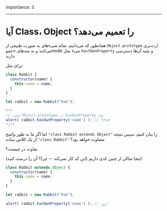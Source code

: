 importance: 3

---

# آیا Class، Object را تعمیم می‌دهد؟

همانطور که می‌دانیم، تمام شیءهای به صورت طبیعی از `Object.prototype` ارث‌بری می‌کنند و به متدهای «عموnode می» مثل `hastOwnProperty` و بقیه آن‌ها دسترسی دارند.

برای مثل:

```js run
class Rabbit {
  constructor(name) {
    this.name = name;
  }
}

let rabbit = new Rabbit("Rab");

*!*
// است Object.prototype از hasOwnProperty متد
alert( rabbit.hasOwnProperty('name') ); // true
*/!*
```

اما اگر ما به طور واضح `"class Rabbit extends Object"` را بیان کنیم، سپس نتیجه از یک کلاس ساده `"class Rabbit"` متفاوت خواهد بود؟

تفاوت در چیست؟

اینجا مثالی از چنین کدی داریم (این کد کار نمی‌کند -- چرا؟ آن را درست کنید):

```js
class Rabbit extends Object {
  constructor(name) {
    this.name = name;
  }
}

let rabbit = new Rabbit("Rab");

alert( rabbit.hasOwnProperty('name') ); // ارور
```
